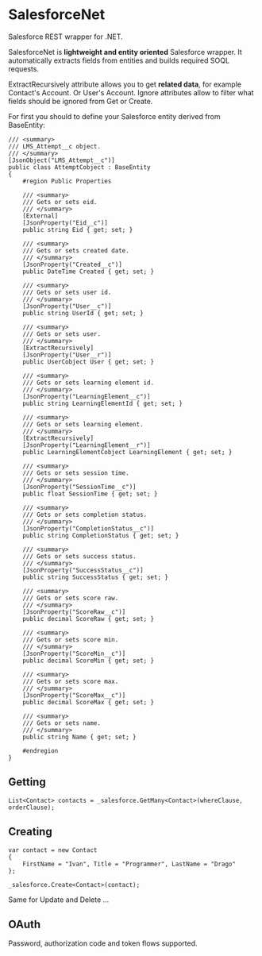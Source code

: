 SalesforceNet
=============

Salesforce REST wrapper for .NET.

SalesforceNet is **lightweight and entity oriented** Salesforce wrapper. It automatically extracts fields from entities and builds required SOQL requests. 

ExtractRecursively attribute allows you to get **related data**, for example Contact's Account. Or User's Account. Ignore attributes allow to filter what fields should be ignored from Get or Create.

For first you should to define your Salesforce entity derived from BaseEntity:

```CSharp
/// <summary>
/// LMS_Attempt__c object.
/// </summary>
[JsonObject("LMS_Attempt__c")]
public class AttemptCobject : BaseEntity
{
	#region Public Properties

	/// <summary>
	/// Gets or sets eid.
	/// </summary>
	[External]
	[JsonProperty("Eid__c")]
	public string Eid { get; set; }

	/// <summary>
	/// Gets or sets created date.
	/// </summary>
	[JsonProperty("Created__c")]
	public DateTime Created { get; set; }

	/// <summary>
	/// Gets or sets user id.
	/// </summary>
	[JsonProperty("User__c")]
	public string UserId { get; set; }

	/// <summary>
	/// Gets or sets user.
	/// </summary>
	[ExtractRecursively]
	[JsonProperty("User__r")]
	public UserCobject User { get; set; }

	/// <summary>
	/// Gets or sets learning element id.
	/// </summary>
	[JsonProperty("LearningElement__c")]
	public string LearningElementId { get; set; }

	/// <summary>
	/// Gets or sets learning element.
	/// </summary>
	[ExtractRecursively]
	[JsonProperty("LearningElement__r")]
	public LearningElementCobject LearningElement { get; set; }

	/// <summary>
	/// Gets or sets session time.
	/// </summary>
	[JsonProperty("SessionTime__c")]
	public float SessionTime { get; set; }

	/// <summary>
	/// Gets or sets completion status.
	/// </summary>
	[JsonProperty("CompletionStatus__c")]
	public string CompletionStatus { get; set; }

	/// <summary>
	/// Gets or sets success status.
	/// </summary>
	[JsonProperty("SuccessStatus__c")]
	public string SuccessStatus { get; set; }

	/// <summary>
	/// Gets or sets score raw.
	/// </summary>
	[JsonProperty("ScoreRaw__c")]
	public decimal ScoreRaw { get; set; }

	/// <summary>
	/// Gets or sets score min.
	/// </summary>
	[JsonProperty("ScoreMin__c")]
	public decimal ScoreMin { get; set; }

	/// <summary>
	/// Gets or sets score max.
	/// </summary>
	[JsonProperty("ScoreMax__c")]
	public decimal ScoreMax { get; set; }
	
	/// <summary>
	/// Gets or sets name.
	/// </summary>
	public string Name { get; set; }

	#endregion
}
```

Getting
-------

```CSharp 
List<Contact> contacts = _salesforce.GetMany<Contact>(whereClause, orderClause); 
```

Creating
--------

```CSharp
var contact = new Contact
{
	FirstName = "Ivan", Title = "Programmer", LastName = "Drago"
};

_salesforce.Create<Contact>(contact);
```

Same for Update and Delete ...

OAuth
-----

Password, authorization code and token flows supported.